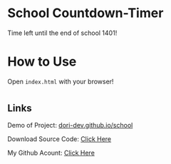 # School Countdown-Timer
Time left until the end of school 1401!

#
# How to Use
Open `index.html` with your browser!


#
## Links

Demo of Project: [dori-dev.github.io/school](https://dori-dev.github.io/school/)

Download Source Code: [Click Here](https://github.com/dori-dev/countdown-timer/archive/refs/heads/main.zip)

My Github Acount: [Click Here](https://github.com/dori-dev/)
